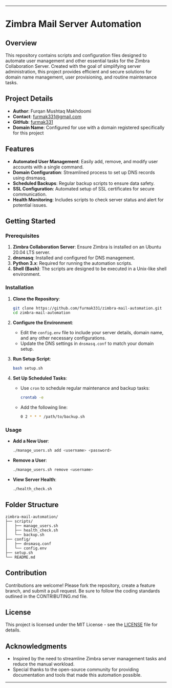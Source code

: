 
---

# Zimbra Mail Server Automation

## Overview

This repository contains scripts and configuration files designed to automate user management and other essential tasks for the Zimbra Collaboration Server. Created with the goal of simplifying server administration, this project provides efficient and secure solutions for domain name management, user provisioning, and routine maintenance tasks.

## Project Details

- **Author**: Furqan Mushtaq Makhdoomi
- **Contact**: [furmak331@gmail.com](mailto:furmak331@gmail.com)
- **GitHub**: [furmak331](https://github.com/furmak331)
- **Domain Name**: Configured for use with a domain registered specifically for this project

## Features

- **Automated User Management**: Easily add, remove, and modify user accounts with a single command.
- **Domain Configuration**: Streamlined process to set up DNS records using dnsmasq.
- **Scheduled Backups**: Regular backup scripts to ensure data safety.
- **SSL Configuration**: Automated setup of SSL certificates for secure communication.
- **Health Monitoring**: Includes scripts to check server status and alert for potential issues.

## Getting Started

### Prerequisites

1. **Zimbra Collaboration Server**: Ensure Zimbra is installed on an Ubuntu 20.04 LTS server.
2. **dnsmasq**: Installed and configured for DNS management.
3. **Python 3.x**: Required for running the automation scripts.
4. **Shell (Bash)**: The scripts are designed to be executed in a Unix-like shell environment.

### Installation

1. **Clone the Repository**:
   ```bash
   git clone https://github.com/furmak331/zimbra-mail-automation.git
   cd zimbra-mail-automation
   ```

2. **Configure the Environment**:
   - Edit the `config.env` file to include your server details, domain name, and any other necessary configurations.
   - Update the DNS settings in `dnsmasq.conf` to match your domain setup.

3. **Run Setup Script**:
   ```bash
   bash setup.sh
   ```

4. **Set Up Scheduled Tasks**:
   - Use `cron` to schedule regular maintenance and backup tasks:
     ```bash
     crontab -e
     ```
   - Add the following line:
     ```bash
     0 2 * * * /path/to/backup.sh
     ```

### Usage

- **Add a New User**:
  ```bash
  ./manage_users.sh add <username> <password>
  ```
- **Remove a User**:
  ```bash
  ./manage_users.sh remove <username>
  ```
- **View Server Health**:
  ```bash
  ./health_check.sh
  ```

## Folder Structure

```plaintext
zimbra-mail-automation/
├── scripts/
│   ├── manage_users.sh
│   ├── health_check.sh
│   └── backup.sh
├── config/
│   ├── dnsmasq.conf
│   └── config.env
├── setup.sh
└── README.md
```

## Contribution

Contributions are welcome! Please fork the repository, create a feature branch, and submit a pull request. Be sure to follow the coding standards outlined in the CONTRIBUTING.md file.

## License

This project is licensed under the MIT License - see the [LICENSE](LICENSE) file for details.

## Acknowledgments

- Inspired by the need to streamline Zimbra server management tasks and reduce the manual workload.
- Special thanks to the open-source community for providing documentation and tools that made this automation possible.

---

